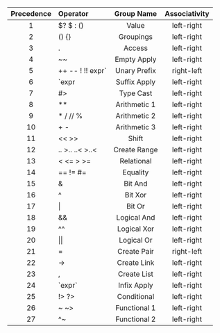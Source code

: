 | Precedence | Operator                                                           | Group Name       | Associativity |
| :--------: | :----------------------------------------------------------------- | :-----------:    | :-----------: |
| 1          | $? $ : ()                                                          | Value            | left-right    |
| 2          | () {}                                                              | Groupings        | left-right    |
| 3          | .                                                                  | Access           | left-right    |
| 4          | ~~                                                                 | Empty Apply      | left-right    |
| 5          | ++ -- ! !! expr`                                                   | Unary Prefix     | right-left    |
| 6          | `expr                                                              | Suffix Apply     | left-right    |
| 7          | #>                                                                 | Type Cast        | left-right    |
| 8          | **                                                                 | Arithmetic 1     | left-right    |
| 9          | * / // %                                                           | Arithmetic 2     | left-right    |
| 10         | + -                                                                | Arithmetic 3     | left-right    |
| 11         | << >>                                                              | Shift            | left-right    |
| 12         | .. >.. ..< >..<                                                    | Create Range     | left-right    |
| 13         | < <= > >=                                                          | Relational       | left-right    |
| 14         | == != #=                                                           | Equality         | left-right    |
| 15         | &                                                                  | Bit And          | left-right    |
| 16         | ^                                                                  | Bit Xor          | left-right    |
| 17         | &#124;                                                             | Bit Or           | left-right    |
| 18         | &&                                                                 | Logical And      | left-right    |
| 19         | ^^                                                                 | Logical Xor      | left-right    |
| 20         | &#124;&#124;                                                       | Logical Or       | left-right    |
| 21         | =                                                                  | Create Pair      | right-left    |
| 22         | ->                                                                 | Create Link      | left-right    |
| 23         | ,                                                                  | Create List      | left-right    |
| 24         | \`expr\`                                                           | Infix Apply      | left-right    |
| 25         | !> ?>                                                              | Conditional      | left-right    |
| 26         | ~ ~>                                                               | Functional 1     | left-right    |
| 27         | ^~                                                                 | Functional 2     | left-right    |
